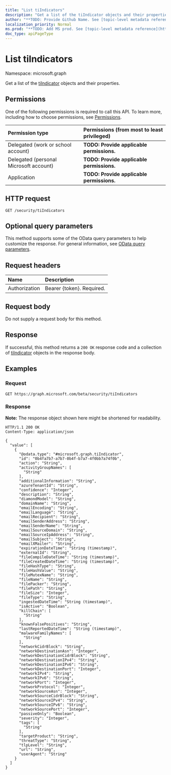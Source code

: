 ```yaml
---
title: "List tiIndicators"
description: "Get a list of the tiIndicator objects and their properties."
author: "**TODO: Provide Github Name. See [topic-level metadata reference](https://msgo.azurewebsites.net/add/document/guidelines/metadata.html#topic-level-metadata)**"
localization_priority: Normal
ms.prod: "**TODO: Add MS prod. See [topic-level metadata reference](https://msgo.azurewebsites.net/add/document/guidelines/metadata.html#topic-level-metadata)**"
doc_type: apiPageType
---
```


# List tiIndicators
Namespace: microsoft.graph

Get a list of the [tiIndicator](../resources/tiindicator.md) objects and their properties.

## Permissions
One of the following permissions is required to call this API. To learn more, including how to choose permissions, see [Permissions](/graph/permissions-reference).

|Permission type|Permissions (from most to least privileged)|
|:---|:---|
|Delegated (work or school account)|**TODO: Provide applicable permissions.**|
|Delegated (personal Microsoft account)|**TODO: Provide applicable permissions.**|
|Application|**TODO: Provide applicable permissions.**|

## HTTP request

<!-- {
  "blockType": "ignored"
}
-->
``` http
GET /security/tiIndicators
```

## Optional query parameters
This method supports some of the OData query parameters to help customize the response. For general information, see [OData query parameters](/graph/query-parameters).

## Request headers
|Name|Description|
|:---|:---|
|Authorization|Bearer {token}. Required.|

## Request body
Do not supply a request body for this method.

## Response

If successful, this method returns a `200 OK` response code and a collection of [tiIndicator](../resources/tiindicator.md) objects in the response body.

## Examples

### Request
<!-- {
  "blockType": "request",
  "name": "list_tiindicator"
}
-->
``` http
GET https://graph.microsoft.com/beta/security/tiIndicators
```


### Response
**Note:** The response object shown here might be shortened for readability.
<!-- {
  "blockType": "response",
  "truncated": true,
  "@odata.type": "Collection(microsoft.graph.tiIndicator)"
}
-->
``` http
HTTP/1.1 200 OK
Content-Type: application/json

{
  "value": [
    {
      "@odata.type": "#microsoft.graph.tiIndicator",
      "id": "0b4fa7b7-a7b7-0b4f-b7a7-4f0bb7a74f0b",
      "action": "String",
      "activityGroupNames": [
        "String"
      ],
      "additionalInformation": "String",
      "azureTenantId": "String",
      "confidence": "Integer",
      "description": "String",
      "diamondModel": "String",
      "domainName": "String",
      "emailEncoding": "String",
      "emailLanguage": "String",
      "emailRecipient": "String",
      "emailSenderAddress": "String",
      "emailSenderName": "String",
      "emailSourceDomain": "String",
      "emailSourceIpAddress": "String",
      "emailSubject": "String",
      "emailXMailer": "String",
      "expirationDateTime": "String (timestamp)",
      "externalId": "String",
      "fileCompileDateTime": "String (timestamp)",
      "fileCreatedDateTime": "String (timestamp)",
      "fileHashType": "String",
      "fileHashValue": "String",
      "fileMutexName": "String",
      "fileName": "String",
      "filePacker": "String",
      "filePath": "String",
      "fileSize": "Integer",
      "fileType": "String",
      "ingestedDateTime": "String (timestamp)",
      "isActive": "Boolean",
      "killChain": [
        "String"
      ],
      "knownFalsePositives": "String",
      "lastReportedDateTime": "String (timestamp)",
      "malwareFamilyNames": [
        "String"
      ],
      "networkCidrBlock": "String",
      "networkDestinationAsn": "Integer",
      "networkDestinationCidrBlock": "String",
      "networkDestinationIPv4": "String",
      "networkDestinationIPv6": "String",
      "networkDestinationPort": "Integer",
      "networkIPv4": "String",
      "networkIPv6": "String",
      "networkPort": "Integer",
      "networkProtocol": "Integer",
      "networkSourceAsn": "Integer",
      "networkSourceCidrBlock": "String",
      "networkSourceIPv4": "String",
      "networkSourceIPv6": "String",
      "networkSourcePort": "Integer",
      "passiveOnly": "Boolean",
      "severity": "Integer",
      "tags": [
        "String"
      ],
      "targetProduct": "String",
      "threatType": "String",
      "tlpLevel": "String",
      "url": "String",
      "userAgent": "String"
    }
  ]
}
```


